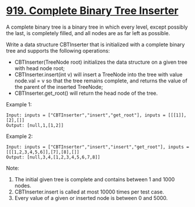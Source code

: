 # [919. Complete Binary Tree Inserter](https://leetcode.com/problems/complete-binary-tree-inserter/)

A complete binary tree is a binary tree in which every level, except possibly the last, is completely filled, and all nodes are as far left as possible.

Write a data structure CBTInserter that is initialized with a complete binary tree and supports the following operations:

- CBTInserter(TreeNode root) initializes the data structure on a given tree with head node root;
- CBTInserter.insert(int v) will insert a TreeNode into the tree with value node.val = v so that the tree remains complete, and returns the value of the parent of the inserted TreeNode;
- CBTInserter.get_root() will return the head node of the tree.

Example 1:

```text
Input: inputs = ["CBTInserter","insert","get_root"], inputs = [[[1]],[2],[]]
Output: [null,1,[1,2]]
```

Example 2:

```text
Input: inputs = ["CBTInserter","insert","insert","get_root"], inputs = [[[1,2,3,4,5,6]],[7],[8],[]]
Output: [null,3,4,[1,2,3,4,5,6,7,8]]
```

Note:

1. The initial given tree is complete and contains between 1 and 1000 nodes.
1. CBTInserter.insert is called at most 10000 times per test case.
1. Every value of a given or inserted node is between 0 and 5000.